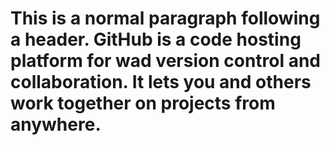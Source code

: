 # This is a normal paragraph following a header. GitHub is a code hosting platform for wad version control and collaboration. It lets you and others work together on projects from anywhere.
